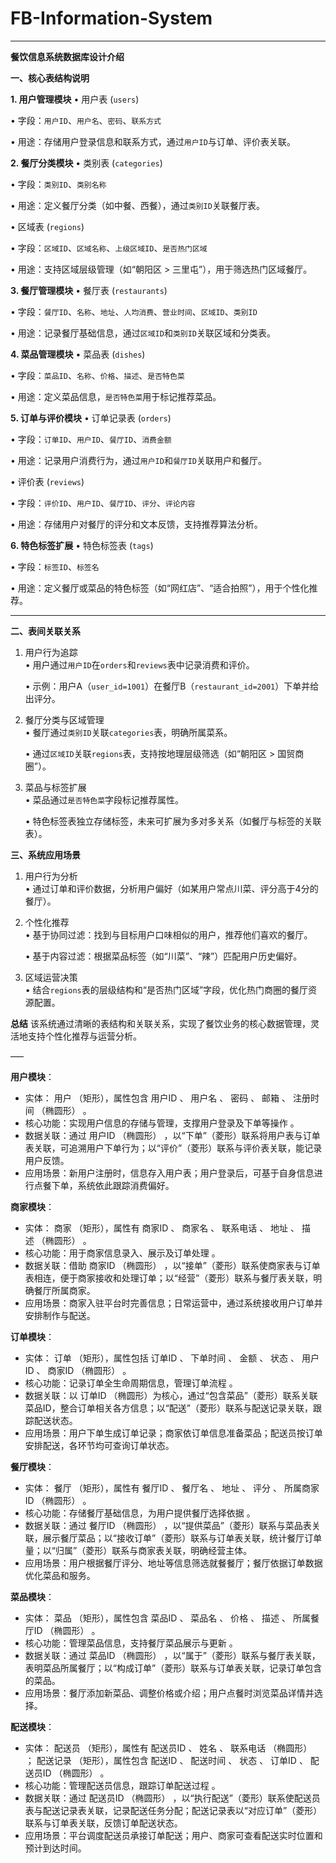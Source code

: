 # FB-Information-System
---

**餐饮信息系统数据库设计介绍**


**一、核心表结构说明**

**1. 用户管理模块**
• 用户表 (`users`)  

  • 字段：`用户ID`、`用户名`、`密码`、`联系方式`  

  • 用途：存储用户登录信息和联系方式，通过`用户ID`与订单、评价表关联。


**2. 餐厅分类模块**
• 类别表 (`categories`)  

  • 字段：`类别ID`、`类别名称`  

  • 用途：定义餐厅分类（如中餐、西餐），通过`类别ID`关联餐厅表。

• 区域表 (`regions`)  

  • 字段：`区域ID`、`区域名称`、`上级区域ID`、`是否热门区域`  

  • 用途：支持区域层级管理（如“朝阳区 > 三里屯”），用于筛选热门区域餐厅。


**3. 餐厅管理模块**
• 餐厅表 (`restaurants`)  

  • 字段：`餐厅ID`、`名称`、`地址`、`人均消费`、`营业时间`、`区域ID`、`类别ID`  

  • 用途：记录餐厅基础信息，通过`区域ID`和`类别ID`关联区域和分类表。


**4. 菜品管理模块**
• 菜品表 (`dishes`)  

  • 字段：`菜品ID`、`名称`、`价格`、`描述`、`是否特色菜`  

  • 用途：定义菜品信息，`是否特色菜`用于标记推荐菜品。


**5. 订单与评价模块**
• 订单记录表 (`orders`)  

  • 字段：`订单ID`、`用户ID`、`餐厅ID`、`消费金额`  

  • 用途：记录用户消费行为，通过`用户ID`和`餐厅ID`关联用户和餐厅。

• 评价表 (`reviews`)  

  • 字段：`评价ID`、`用户ID`、`餐厅ID`、`评分`、`评论内容`  

  • 用途：存储用户对餐厅的评分和文本反馈，支持推荐算法分析。


**6. 特色标签扩展**
• 特色标签表 (`tags`)  

  • 字段：`标签ID`、`标签名`  

  • 用途：定义餐厅或菜品的特色标签（如“网红店”、“适合拍照”），用于个性化推荐。


---

**二、表间关联关系**
1. 用户行为追踪  
   • 用户通过`用户ID`在`orders`和`reviews`表中记录消费和评价。

   • 示例：用户A（`user_id=1001`）在餐厅B（`restaurant_id=2001`）下单并给出评分。


2. 餐厅分类与区域管理  
   • 餐厅通过`类别ID`关联`categories`表，明确所属菜系。

   • 通过`区域ID`关联`regions`表，支持按地理层级筛选（如“朝阳区 > 国贸商圈”）。


3. 菜品与标签扩展  
   • 菜品通过`是否特色菜`字段标记推荐属性。

   • 特色标签表独立存储标签，未来可扩展为多对多关系（如餐厅与标签的关联表）。




**三、系统应用场景**
1. 用户行为分析  
   • 通过订单和评价数据，分析用户偏好（如某用户常点川菜、评分高于4分的餐厅）。

2. 个性化推荐  
   • 基于协同过滤：找到与目标用户口味相似的用户，推荐他们喜欢的餐厅。

   • 基于内容过滤：根据菜品标签（如“川菜”、“辣”）匹配用户历史偏好。

3. 区域运营决策  
   • 结合`regions`表的层级结构和“是否热门区域”字段，优化热门商圈的餐厅资源配置。



**总结**
该系统通过清晰的表结构和关联关系，实现了餐饮业务的核心数据管理，灵活地支持个性化推荐与运营分析。

–––

**用户模块**：
 
- 实体： 用户 （矩形），属性包含 用户ID 、 用户名 、 密码 、 邮箱 、 注册时间 （椭圆形） 。
- 核心功能：实现用户信息的存储与管理，支撑用户登录及下单等操作 。
- 数据关联：通过 用户ID （椭圆形） ，以“下单”（菱形）联系将用户表与订单表关联，可追溯用户下单行为；以“评价”（菱形）联系与评价表关联，能记录用户反馈。
- 应用场景：新用户注册时，信息存入用户表；用户登录后，可基于自身信息进行点餐下单，系统依此跟踪消费偏好。
 
**商家模块**：
 
- 实体： 商家 （矩形），属性有 商家ID 、 商家名 、 联系电话 、 地址 、 描述 （椭圆形） 。
- 核心功能：用于商家信息录入、展示及订单处理 。
- 数据关联：借助 商家ID （椭圆形） ，以“接单”（菱形）联系使商家表与订单表相连，便于商家接收和处理订单；以“经营”（菱形）联系与餐厅表关联，明确餐厅所属商家。
- 应用场景：商家入驻平台时完善信息；日常运营中，通过系统接收用户订单并安排制作与配送。
 
**订单模块**：
 
- 实体： 订单 （矩形），属性包括 订单ID 、 下单时间 、 金额 、 状态 、 用户ID 、 商家ID （椭圆形） 。
- 核心功能：记录订单全生命周期信息，管理订单流程 。
- 数据关联：以 订单ID （椭圆形）为核心，通过“包含菜品”（菱形）联系关联菜品ID，整合订单相关各方信息；以“配送”（菱形）联系与配送记录关联，跟踪配送状态。
- 应用场景：用户下单生成订单记录；商家依订单信息准备菜品；配送员按订单安排配送，各环节均可查询订单状态。
 
**餐厅模块**：
 
- 实体： 餐厅 （矩形），属性有 餐厅ID 、 餐厅名 、 地址 、 评分 、 所属商家ID （椭圆形） 。
- 核心功能：存储餐厅基础信息，为用户提供餐厅选择依据 。
- 数据关联：通过 餐厅ID （椭圆形） ，以“提供菜品”（菱形）联系与菜品表关联，展示餐厅菜品；以“接收订单”（菱形）联系与订单表关联，统计餐厅订单量；以“归属”（菱形）联系与商家表关联，明确经营主体。
- 应用场景：用户根据餐厅评分、地址等信息筛选就餐餐厅；餐厅依据订单数据优化菜品和服务。
 
**菜品模块**：
 
- 实体： 菜品 （矩形），属性包含 菜品ID 、 菜品名 、 价格 、 描述 、 所属餐厅ID （椭圆形） 。
- 核心功能：管理菜品信息，支持餐厅菜品展示与更新 。
- 数据关联：通过 菜品ID （椭圆形） ，以“属于”（菱形）联系与餐厅表关联，表明菜品所属餐厅；以“构成订单”（菱形）联系与订单表关联，记录订单包含的菜品。
- 应用场景：餐厅添加新菜品、调整价格或介绍；用户点餐时浏览菜品详情并选择。
 
**配送模块**：
 
- 实体： 配送员 （矩形），属性有 配送员ID 、 姓名 、 联系电话 （椭圆形） ； 配送记录 （矩形），属性包含 配送ID 、 配送时间 、 状态 、 订单ID 、 配送员ID （椭圆形） 。
- 核心功能：管理配送员信息，跟踪订单配送过程 。
- 数据关联：通过 配送员ID （椭圆形） ，以“执行配送”（菱形）联系使配送员表与配送记录表关联，记录配送任务分配；配送记录表以“对应订单”（菱形）联系与订单表关联，反馈订单配送状态。
- 应用场景：平台调度配送员承接订单配送；用户、商家可查看配送实时位置和预计到达时间。
